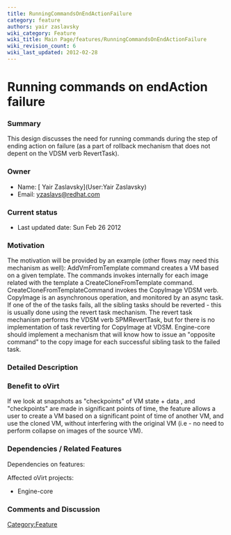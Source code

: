 ```yaml
---
title: RunningCommandsOnEndActionFailure
category: feature
authors: yair zaslavsky
wiki_category: Feature
wiki_title: Main Page/features/RunningCommandsOnEndActionFailure
wiki_revision_count: 6
wiki_last_updated: 2012-02-28
---
```


# Running commands on endAction failure

### Summary

This design discusses the need for running commands during the step of ending action on failure (as a part of rollback mechanism that does not depent on the VDSM verb RevertTask).

### Owner

*   Name: [ Yair Zaslavsky](User:Yair Zaslavsky)
*   Email: <yzaslavs@redhat.com>

### Current status

*   Last updated date: Sun Feb 26 2012

### Motivation

The motivation will be provided by an example (other flows may need this mechanism as well):
AddVmFromTemplate command creates a VM based on a given template.
The commands invokes internally for each image related with the template a CreateCloneFromTemplate command.
CreateCloneFromTemplateCommand invokes the CopyImage VDSM verb.
CopyImage is an asynchronous operation, and monitored by an async task.
If one of the of the tasks fails, all the sibling tasks should be reverted - this is usually done using the revert task mechanism.
The revert task mechanism performs the VDSM verb SPMRevertTask, but for there is no implementation of task reverting for CopyImage at VDSM.
Engine-core should implement a mechanism that will know how to issue an "opposite command" to the copy image for each successful sibling task to the failed task.

### Detailed Description

### Benefit to oVirt

If we look at snapshots as "checkpoints" of VM state + data , and "checkpoints" are made in significant points of time, the feature allows a user to create a VM based on a significant point of time of another VM, and use the cloned VM, without interfering with the original VM (i.e - no need to perform collapse on images of the source VM).

### Dependencies / Related Features

Dependencies on features:

Affected oVirt projects:

*   Engine-core

### Comments and Discussion

<Category:Feature>
